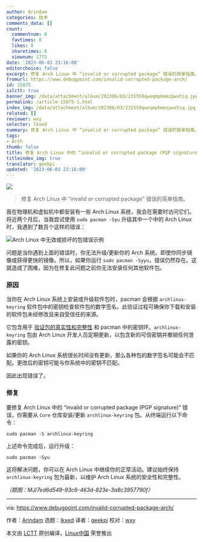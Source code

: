 ```yaml
---
author: Arindam
categories: 技术
comments_data: []
count:
  commentnum: 0
  favtimes: 0
  likes: 0
  sharetimes: 0
  viewnum: 1775
date: '2023-06-03 23:16:00'
editorchoice: false
excerpt: 修复 Arch Linux 中 “invalid or corrupted package” 错误的简单指南。
fromurl: https://www.debugpoint.com/invalid-corrupted-package-arch/
id: 15875
islctt: true
banner_img: /data/attachment/album/202306/03/231559qweqmphmmzpwxhiq.jpg
permalink: /article-15875-1.html
index_img: /data/attachment/album/202306/03/231559qweqmphmmzpwxhiq.jpg.thumb.jpg
related: []
reviewer: wxy
selector: lkxed
summary: 修复 Arch Linux 中 “invalid or corrupted package” 错误的简单指南。
tags:
- Arch
thumb: false
title: 修复 Arch Linux 中的 “invalid or corrupted package (PGP signature)” 错误
titleindex_img: true
translator: geekpi
updated: '2023-06-03 23:16:00'
---
```


![](/data/attachment/album/202306/03/231559qweqmphmmzpwxhiq.jpg)



> 
> 修复 Arch Linux 中 “invalid or corrupted package” 错误的简单指南。
> 
> 
> 


我在物理机和虚拟机中都安装有一些 Arch Linux 系统，我会在需要时访问它们。将近两个月后，当我尝试使用 `sudo pacman -Syu` 升级其中一个中的 Arch Linux 时，我遇到了数百个这样的错误：


![Arch Linux 中无效或损坏的包错误示例](/data/attachment/album/202306/03/231712omwmrgegfepeggg4.jpg)


问题是当你遇到上面的错误时，你无法升级/更新你的 Arch 系统。即使你同步镜像或获得更快的镜像。所以，如果你运行 `sudo pacman -Syyu`，错误仍然存在。这就造成了困难，因为在修复此问题之前你无法安装任何其他软件包。


### 原因


当你在 Arch Linux 系统上安装或升级软件包时，pacman 会根据 `archlinux-keyring` 软件包中的密钥检查软件包的数字签名。此验证过程可确保你下载和安装的软件包未经修改且来自受信任的来源。


它包含用于 [验证包的真实性和完整性](https://wiki.archlinux.org/title/Pacman/Package_signing) 和 pacman 中的密钥环。`archlinux-keyring` 包由 Arch Linux 开发人员定期更新，以包含新的可信密钥并撤销任何泄露的密钥。


如果你的 Arch Linux 系统很长时间没有更新，那么各种包的数字签名可能会不匹配。更改后的密钥可能与你系统中的密钥不匹配。


因此出现错误了。


### 修复


要修复 Arch Linux 中的 “invalid or corrupted package (PGP signature)” 错误，你需要从 `Core` 仓库安装/更新 `archlinux-keyring` 包。从终端运行以下命令：



```
sudo pacman -S archlinux-keyring

```

上述命令完成后，运行升级：



```
sudo pacman -Syu

```

这将解决问题，你可以在 Arch Linux 中继续你的正常活动。建议始终保持 `archlinux-keyring` 包为最新，以维护 Arch Linux 系统的安全性和完整性。


*（题图：MJ/7ed6d549-93c6-463d-823e-3a8c3957790f）*




---


via: <https://www.debugpoint.com/invalid-corrupted-package-arch/>


作者：[Arindam](https://www.debugpoint.com/author/admin1/) 选题：[lkxed](https://github.com/lkxed/) 译者：[geekpi](https://github.com/geekpi) 校对：[wxy](https://github.com/wxy)


本文由 [LCTT](https://github.com/LCTT/TranslateProject) 原创编译，[Linux中国](https://linux.cn/) 荣誉推出